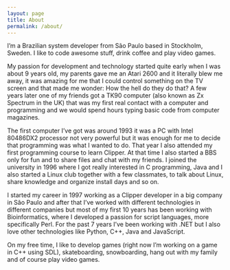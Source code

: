 ```yaml
---
layout: page
title: About
permalink: /about/
---
```


I’m a Brazilian system developer from São Paulo based in Stockholm, Sweden.  I like to code awesome stuff, 
drink coffee and play video games.

My passion for development and technology started quite early when I was about 9 years old, my parents gave 
me an Atari 2600 and it literally blew me away, it was amazing for me that I could control something on the 
TV screen and that made me wonder: How the hell do they do that? A few years later one of my friends got a TK90 
computer (also known as Zx Spectrum in the UK) that was my first real contact with a computer and programming 
and we would spend hours typing basic code from computer magazines.

The first computer I’ve got was around 1993 it was a PC with Intel 80486DX2 processor not very powerful but 
it was enough for me to decide that programming was what I wanted to do. That year I also attended my first 
programming course to learn Clipper. At that time I also started a BBS only for fun and to share files and 
chat with my friends. I joined the university in 1996 where I got really interested in C programming, Java and 
I also started a Linux club together with a few classmates, to talk about Linux, share knowledge and organize 
install days and so on.

I started my career in 1997 working as a Clipper developer in a big company in São Paulo and after that I’ve 
worked with different technologies in different companies but most of my first 10 years has been working with 
Bioinformatics, where I developed a passion for script languages, more specifically Perl. For the past 7 years 
I’ve been working with .NET but I also love other technologies like Python, C++, Java and JavaScript.

On my free time, I like to develop games (right now I’m working on a game in C++ using SDL), skateboarding, 
snowboarding, hang out with my family and of course play video games.

